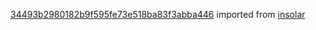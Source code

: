 [34493b2980182b9f595fe73e518ba83f3abba446](https://github.com/insolar/insolar/commit/34493b2980182b9f595fe73e518ba83f3abba446) imported from [insolar](https://github.com/insolar/insolar)
